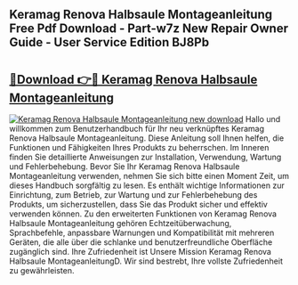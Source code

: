 ## Keramag Renova Halbsaule Montageanleitung Free Pdf Download - Part-w7z New Repair Owner Guide - User Service Edition BJ8Pb

# <h2><a href="http://df7btk0.blite.top/?on=Keramag+Renova+Halbsaule+Montageanleitung">🔗Download 👉🔴 Keramag Renova Halbsaule Montageanleitung</a></h2>

[![Keramag Renova Halbsaule Montageanleitung new download](https://i.imgur.com/lujVjoI.png)](http://df7btk0.blite.top/?on=Keramag+Renova+Halbsaule+Montageanleitung)
Hallo und willkommen zum Benutzerhandbuch für Ihr neu verknüpftes Keramag Renova Halbsaule Montageanleitung. Diese Anleitung soll Ihnen helfen, die Funktionen und Fähigkeiten Ihres Produkts zu beherrschen. Im Inneren finden Sie detaillierte Anweisungen zur Installation, Verwendung, Wartung und Fehlerbehebung. Bevor Sie Ihr Keramag Renova Halbsaule Montageanleitung verwenden, nehmen Sie sich bitte einen Moment Zeit, um dieses Handbuch sorgfältig zu lesen. Es enthält wichtige Informationen zur Einrichtung, zum Betrieb, zur Wartung und zur Fehlerbehebung des Produkts, um sicherzustellen, dass Sie das Produkt sicher und effektiv verwenden können. Zu den erweiterten Funktionen von Keramag Renova Halbsaule Montageanleitung gehören Echtzeitüberwachung, Sprachbefehle, anpassbare Warnungen und Kompatibilität mit mehreren Geräten, die alle über die schlanke und benutzerfreundliche Oberfläche zugänglich sind. Ihre Zufriedenheit ist Unsere Mission Keramag Renova Halbsaule MontageanleitungD. Wir sind bestrebt, Ihre vollste Zufriedenheit zu gewährleisten.
